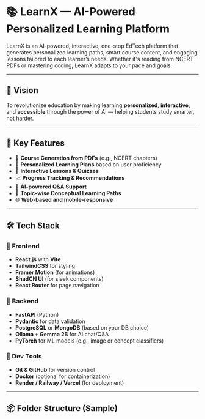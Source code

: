 # 📚 LearnX — AI-Powered Personalized Learning Platform

LearnX is an AI-powered, interactive, one-stop EdTech platform that generates personalized learning paths, smart course content, and engaging lessons tailored to each learner’s needs. Whether it's reading from NCERT PDFs or mastering coding, LearnX adapts to your pace and goals.

---

## 🚀 Vision

To revolutionize education by making learning **personalized**, **interactive**, and **accessible** through the power of AI — helping students study smarter, not harder.

---

## 🧠 Key Features

- 📄 **Course Generation from PDFs** (e.g., NCERT chapters)
- 🎯 **Personalized Learning Plans** based on user proficiency
- 🧩 **Interactive Lessons & Quizzes**
- 📈 **Progress Tracking & Recommendations**
- 💬 **AI-powered Q&A Support**
- 🧠 **Topic-wise Conceptual Learning Paths**
- 🌐 **Web-based and mobile-responsive**

---

## 🛠 Tech Stack

### 🔹 Frontend
- **React.js** with **Vite**
- **TailwindCSS** for styling
- **Framer Motion** (for animations)
- **ShadCN UI** (for sleek components)
- **React Router** for page navigation

### 🔹 Backend
- **FastAPI** (Python)
- **Pydantic** for data validation
- **PostgreSQL** or **MongoDB** (based on your DB choice)
- **Ollama + Gemma 2B** for AI chat/Q&A
- **PyTorch** for ML models (e.g., image or concept classifiers)

### 🔹 Dev Tools
- **Git & GitHub** for version control
- **Docker** (optional for containerization)
- **Render / Railway / Vercel** (for deployment)

---

## 📦 Folder Structure (Sample)

